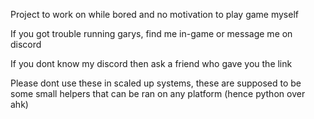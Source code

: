 Project to work on while bored and no motivation to play game myself

If you got trouble running garys, find me in-game or message me on discord 

If you dont know my discord then ask a friend who gave you the link

Please dont use these in scaled up systems, these are supposed to be some small helpers that can be ran on any platform (hence python over ahk)

